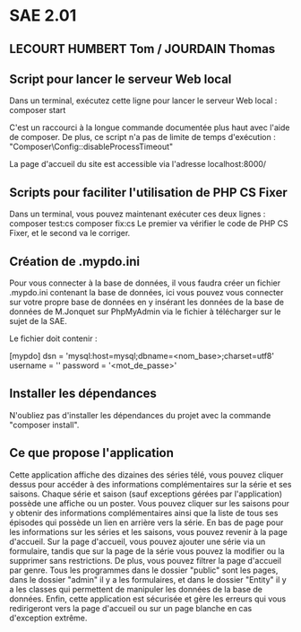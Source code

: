 # SAE 2.01
## LECOURT HUMBERT Tom / JOURDAIN Thomas

## Script pour lancer le serveur Web local

Dans un terminal, exécutez cette ligne pour lancer le serveur Web local :
composer start

C'est un raccourci à la longue commande documentée plus haut avec l'aide de
composer. De plus, ce script n'a pas de limite de temps d'exécution :
"Composer\\Config::disableProcessTimeout"

La page d'accueil du site est accessible via l'adresse localhost:8000/

## Scripts pour faciliter l'utilisation de PHP CS Fixer

Dans un terminal, vous pouvez maintenant exécuter ces deux lignes :
composer test:cs
composer fix:cs
Le premier va vérifier le code de PHP CS Fixer, et le second va le
corriger.

## Création de .mypdo.ini

Pour vous connecter à la base de données, il vous faudra créer un fichier .mypdo.ini contenant la base de
données, ici vous pouvez vous connecter sur votre propre base de données en y insérant les données de la base de données de M.Jonquet sur PhpMyAdmin via le fichier à télécharger sur le sujet de la SAE.

Le fichier doit contenir :

[mypdo]
dsn = 'mysql:host=mysql;dbname=<nom_base>;charset=utf8'
username = '<username>'
password = '<mot_de_passe>'

## Installer les dépendances

N'oubliez pas d'installer les dépendances du projet avec la commande "composer install".

## Ce que propose l'application

Cette application affiche des dizaines des séries télé, vous pouvez cliquer dessus pour accéder à des informations complémentaires sur la série et ses saisons. Chaque série et saison (sauf exceptions gérées par l'application) possède une affiche ou un poster. Vous pouvez cliquer sur les saisons pour y obtenir des informations complémentaires ainsi que la liste de tous ses épisodes qui possède un lien en arrière vers la série. En bas de page pour les informations sur les séries et les saisons, vous pouvez revenir à la page d'accueil. Sur la page d'accueil, vous pouvez ajouter une série via un formulaire, tandis que sur la page de la série vous pouvez la modifier ou la supprimer sans restrictions. De plus, vous pouvez filtrer la page d'accueil par genre.
Tous les programmes dans le dossier "public" sont les pages, dans le dossier "admin" il y a les formulaires, et dans le dossier "Entity" il y a les classes qui permettent de manipuler les données de la base de données. Enfin, cette application est sécurisée et gère les erreurs qui vous redirigeront vers la page d'accueil ou sur un page blanche en cas d'exception extrême.

